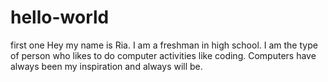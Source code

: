 # hello-world
first one
Hey my name is Ria. I am a freshman in high school. I am the type of person who likes to do computer activities like coding. Computers have always been my inspiration and always will be.
